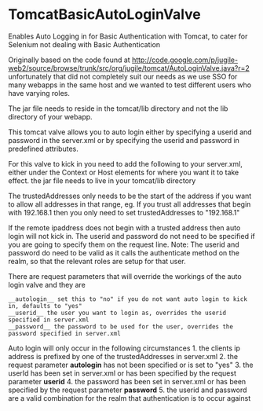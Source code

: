 TomcatBasicAutoLoginValve
=========================

Enables Auto Logging in for Basic Authentication with Tomcat, to cater for Selenium not dealing with Basic Authentication

Originally based on the code found at http://code.google.com/p/jugile-web2/source/browse/trunk/src/org/jugile/tomcat/AutoLoginValve.java?r=2
unfortunately that did not completely suit our needs as we use SSO for many webapps in the same host and we wanted to test different users who have varying roles.

The jar file needs to reside in the tomcat/lib directory and not the lib directory of your webapp.

This tomcat valve allows you to auto login either by specifying a userid and password in the server.xml or by 
specifying the userid and password in predefined attributes.

For this valve to kick in you need to add the following to your server.xml,
either under the Context or Host elements for where you want it to take effect.
the jar file needs to live in your tomcat/lib directory

<Valve className="org.apache.catalina.authenticator.BasicAutoLoginValve" 
	   trustedAddresses="<semi colon list of trusted ip addresses>"
   	   userId="<userid>"
   	   password="<password for userid>"
	   loggingEnabled="<true or false>"/>
	   
The trustedAddresses only needs to be the start of the address if you want to allow all addresses in that range,
eg. If you trust all addresses that begin with 192.168.1 then you only need to set trustedAddresses to "192.168.1"

If the remote ipaddress does not begin with a trusted address then auto login will not kick in.
The userid and password do not need to be specified if you are going to specify them on the request line.
Note: The userid and password do need to be valid as it calls the authenticate method on the realm, so that the relevant roles are setup for that user.

There are request parameters that will override the workings of the auto login valve and they are
 
 	__autologin__ set this to "no" if you do not want auto login to kick in, defaults to "yes"
  	__userid__ the user you want to login as, overrides the userid specified in server.xml
  	__password__ the password to be used for the user, overrides the password specified in server.xml
 
 
Auto login will only occur in the following circumstances
 	1. the clients ip address is prefixed by one of the trustedAddresses in server.xml
	2. the request parameter __autologin__ has not been specified or is set to "yes"
	3. the userId has been set in server.xml or has been specified by the request parameter __userid__
	4. the password has been set in server.xml or has been specified by the request parameter __password__
	5. the userid and password are a valid combination for the realm that authentication is to occur against
